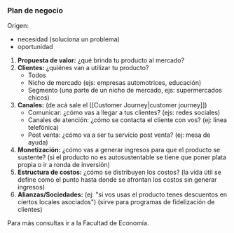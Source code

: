### Plan de negocio
Origen:
- necesidad (soluciona un problema)
- oportunidad

1. **Propuesta de valor:** ¿qué brinda tu producto al mercado?
2. **Clientes:** ¿quiénes van a utilizar tu producto?
   - Todos
   - Nicho de mercado (ejs: empresas automotrices, educación)
   - Segmento (una parte de un nicho de mercado, ejs: supermercados chicos)
3. **Canales:** (de acá sale el [[Customer Journey|customer journey]])
   - Comunicar: ¿cómo vas a llegar a tus clientes? (ejs: redes sociales)
   - Canales de atención: ¿cómo se contacta el cliente con vos? (ej: linea telefónica)
   - Post venta: ¿cómo va a ser tu servicio post venta? (ej: mesa de ayuda)
4. **Monetización:** ¿cómo vas a generar ingresos para que el producto se sustente? (si el producto no es autosustentable se tiene que poner plata propia o ir a ronda de inversión)
5. **Estructura de costos:** ¿cómo se distribuyen los costos? (la vida útil se define como el punto hasta donde se afrontan los costos sin generar ingresos)
6. **Alianzas/Sociedades:** (ej: "si vos usas el producto tenes descuentos en ciertos locales asociados") (sirve para programas de fidelización de clientes)

Para más consultas ir a la Facultad de Economía.
